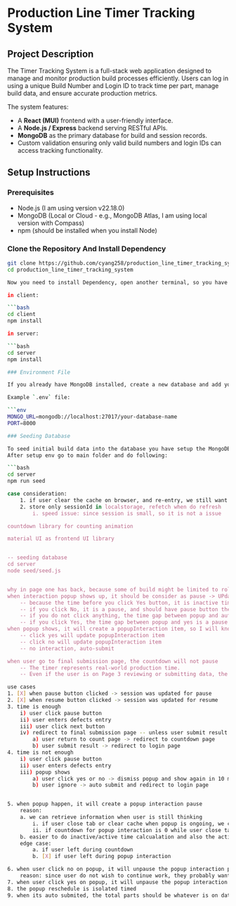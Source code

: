 # Production Line Timer Tracking System

## Project Description

The Timer Tracking System is a full-stack web application designed to manage and monitor production build processes efficiently. Users can log in using a unique Build Number and Login ID to track time per part, manage build data, and ensure accurate production metrics.

The system features:
- A **React (MUI)** frontend with a user-friendly interface.
- A **Node.js / Express** backend serving RESTful APIs.
- **MongoDB** as the primary database for build and session records.
- Custom validation ensuring only valid build numbers and login IDs can access tracking functionality.

## Setup Instructions

### Prerequisites
- Node.js (I am using version v22.18.0)
- MongoDB (Local or Cloud - e.g., MongoDB Atlas, I am using local version with Compass)
- npm (should be installed when you install Node)

### Clone the Repository And Install Dependency
```bash
git clone https://github.com/cyang258/production_line_timer_tracking_system.git
cd production_line_timer_tracking_system

Now you need to install Dependency, open another terminal, so you have one for client and one for server

in client:

```bash
cd client
npm install

in server:

```bash
cd server
npm install

### Environment File

If you already have MongoDB installed, create a new database and add your MongoDB connection string to the `.env` file.

Example `.env` file:

```env
MONGO_URL=mongodb://localhost:27017/your-database-name
PORT=8000

### Seeding Database

To seed initial build data into the database you have setup the MongoDB and env file first.
After setup env go to main folder and do following:

```bash
cd server
npm run seed

case consideration:
    1. if user clear the cache on browser, and re-entry, we still want to fetch the stored session data
    2. store only sessionId in localstorage, refetch when do refresh
        i. speed issue: since session is small, so it is not a issue

countdown library for counting animation

material UI as frontend UI library


-- seeding database
cd server
node seed/seed.js


why in page one has back, because some of build might be limited to role specific, if user want to change to another build, they might requre to change login ID as well
when interaction popup shows up, it should be consider as pause -> UPdate: added a flag for pause event: is popup interaction
    -- because the time before you click Yes button, it is inactive time, unpause time is active time
    -- if you click No, it is a pause, and should have pause button there in case you want to start work, however as punishment, you cannot access Next button until you click yes on next popup interaction
    -- if you do not click anything, the time gap between popup and auto-submit is a pause, once auto-submit, it will update resumeAt
    -- if you click Yes, the time gap between popup and yes is a pause, yes will trigger resume
when popup shows, it will create a popupInteraction item, so I will know when did it show from in popupShownAt and when click button in respondedAt
    -- click yes will update popupInteraction item
    -- click no will update popupInteraction item
    -- no interaction, auto-submit

when user go to final submission page, the countdown will not pause
    -- The timer represents real-world production time.
    -- Even if the user is on Page 3 reviewing or submitting data, the production process (in real life) hasn’t paused.

use cases
1. [X] when pause button clicked -> session was updated for pause
2. [X] when resume button clicked -> session was updated for resume
3. time is enough
    i) user click pause button
    ii) user enters defects entry
    iii) user click next button
    iv) redirect to final submission page -- unless user submit result or it should be considered as a pause
        a) user return to count page -> redirect to countdown page   
        b) user submit result -> redirect to login page
4. time is not enough
    i) user click pause button
    ii) user enters defects entry
    iii) popup shows
        a) user click yes or no -> dismiss popup and show again in 10 mins
        b) user ignore -> auto submit and redirect to login page


5. when popup happen, it will create a popup interaction pause
    reason: 
    a. we can retrieve information when user is still thinking
        i. if user close tab or clear cache when popup is ongoing, we can recover the seesion
        ii. if countdown for popup interaction is 0 while user close tab, once user come back, we can auto-submit session
    b. easier to do inactive/active time calcualation and also the activity monitoring
    edge case: 
        a. if user left during countdown
        b. [X] if user left during popup interaction

6. when user click no on popup, it will unpause the popup interaction pause and create a new normal pause
    reason: since user do not wish to continue work, they probably want to pause and resume when they want to
7. when user click yes on popup, it will unpause the popup interaction pause and continue
8. the popup reschedule is isolated timed
9. when its auto submited, the total parts should be whatever is on database, if it is 0, then it is 0